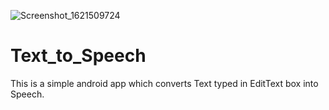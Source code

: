 ![Screenshot_1621509724](https://user-images.githubusercontent.com/60540294/119021536-2d021200-b9bd-11eb-8eba-a55dbac604e7.png)
# Text_to_Speech

This is a simple android app which converts Text typed in EditText box into Speech.
